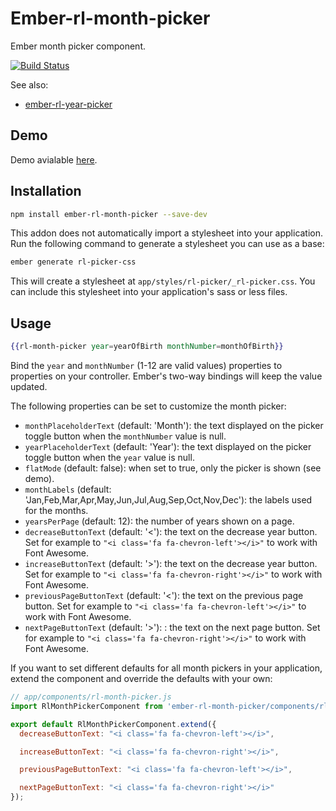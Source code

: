 # Ember-rl-month-picker

Ember month picker component.

[![Build Status](https://travis-ci.org/RSSchermer/ember-rl-month-picker.svg?branch=master)](https://travis-ci.org/RSSchermer/ember-rl-month-picker)

See also:

* [ember-rl-year-picker](https://github.com/RSSchermer/ember-rl-year-picker)

## Demo

Demo avialable [here](http://rsschermer.github.io/ember-rl-month-picker/).

## Installation

```bash
npm install ember-rl-month-picker --save-dev
```

This addon does not automatically import a stylesheet into your application. Run the following command to generate a
stylesheet you can use as a base:

```bash
ember generate rl-picker-css
```

This will create a stylesheet at `app/styles/rl-picker/_rl-picker.css`. You can include this stylesheet into your
application's sass or less files.

## Usage

```handlebars
{{rl-month-picker year=yearOfBirth monthNumber=monthOfBirth}}
```

Bind the `year` and `monthNumber` (1-12 are valid values) properties to properties on your controller. Ember's two-way
bindings will keep the value updated.

The following properties can be set to customize the month picker:

* `monthPlaceholderText` (default: 'Month'): the text displayed on the picker toggle button when the `monthNumber` value
  is null.
* `yearPlaceholderText` (default: 'Year'): the text displayed on the picker toggle button when the `year` value is null.
* `flatMode` (default: false): when set to true, only the picker is shown (see demo).
* `monthLabels` (default: 'Jan,Feb,Mar,Apr,May,Jun,Jul,Aug,Sep,Oct,Nov,Dec'): the labels used for the months.
* `yearsPerPage` (default: 12): the number of years shown on a page.
* `decreaseButtonText` (default: '<'): the text on the decrease year button. Set for example to
  `"<i class='fa fa-chevron-left'></i>"` to work with Font Awesome.
* `increaseButtonText` (default: '>'): the text on the decrease year button. Set for example to
  `"<i class='fa fa-chevron-right'></i>"` to work with Font Awesome.
* `previousPageButtonText` (default: '<'): the text on the previous page button. Set for example to
  `"<i class='fa fa-chevron-left'></i>"` to work with Font Awesome.
* `nextPageButtonText` (default: '>'): : the text on the next page button. Set for example to
  `"<i class='fa fa-chevron-right'></i>"` to work with Font Awesome.

If you want to set different defaults for all month pickers in your application, extend the component and override the
defaults with your own:

```javascript
// app/components/rl-month-picker.js
import RlMonthPickerComponent from 'ember-rl-month-picker/components/rl-month-picker';

export default RlMonthPickerComponent.extend({
  decreaseButtonText: "<i class='fa fa-chevron-left'></i>",

  increaseButtonText: "<i class='fa fa-chevron-right'></i>",

  previousPageButtonText: "<i class='fa fa-chevron-left'></i>",

  nextPageButtonText: "<i class='fa fa-chevron-right'></i>"
});
```
